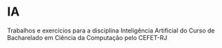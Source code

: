 # IA
Trabalhos e exercícios para a disciplina Inteligência Artificial do Curso de Bacharelado em Ciência da Computação pelo CEFET-RJ
